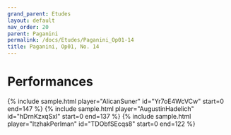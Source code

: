 ```yaml
---
grand_parent: Etudes
layout: default
nav_order: 20
parent: Paganini
permalink: /docs/Etudes/Paganini_Op01-14
title: Paganini, Op01, No. 14
---
```

# Performances
<div class="sample-container">
    {% include sample.html player="AlicanSuner" id="Yr7oE4WcVCw" start=0 end=147 %}
    {% include sample.html player="AugustinHadelich" id="hDrnKzxqSxI" start=0 end=137 %}
    {% include sample.html player="ItzhakPerlman" id="TDObfSEcqs8" start=0 end=122 %}
</div>